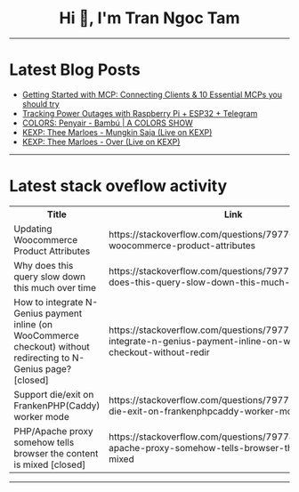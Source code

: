 <h1 align="center">Hi 👋, I'm Tran Ngoc Tam</h1>

---

# Latest Blog Posts 
<!-- BLOG-POST-LIST:START -->
- [Getting Started with MCP: Connecting Clients &amp; 10 Essential MCPs you should try](https://dev.to/jefreesujit/getting-started-with-mcp-connecting-clients-10-essential-mcps-you-should-try-3a5)
- [Tracking Power Outages with Raspberry Pi + ESP32 + Telegram](https://dev.to/cray2015/tracking-power-outages-with-raspberry-pi-esp32-telegram-5hdo)
- [COLORS: Penyair - Bambú | A COLORS SHOW](https://dev.to/music_youtube/colors-penyair-bambu-a-colors-show-32p8)
- [KEXP: Thee Marloes - Mungkin Saja &lpar;Live on KEXP&rpar;](https://dev.to/music_youtube/kexp-thee-marloes-mungkin-saja-live-on-kexp-169a)
- [KEXP: Thee Marloes - Over &lpar;Live on KEXP&rpar;](https://dev.to/music_youtube/kexp-thee-marloes-over-live-on-kexp-3jo4)
<!-- BLOG-POST-LIST:END -->

---

# Latest stack oveflow activity
<table>
  <tr><th>Title</th><th>Link</th></tr>
  <!-- STACKOVERFLOW:START --><tr><td>Updating Woocommerce Product Attributes</td><td>https://stackoverflow.com/questions/79776065/updating-woocommerce-product-attributes</td></tr><tr><td>Why does this query slow down this much over time</td><td>https://stackoverflow.com/questions/79775969/why-does-this-query-slow-down-this-much-over-time</td></tr><tr><td>How to integrate N-Genius payment inline &lpar;on WooCommerce checkout&rpar; without redirecting to N-Genius page? [closed]</td><td>https://stackoverflow.com/questions/79775317/how-to-integrate-n-genius-payment-inline-on-woocommerce-checkout-without-redir</td></tr><tr><td>Support die/exit on FrankenPHP&lpar;Caddy&rpar; worker mode</td><td>https://stackoverflow.com/questions/79775141/support-die-exit-on-frankenphpcaddy-worker-mode</td></tr><tr><td>PHP/Apache proxy somehow tells browser the content is mixed [closed]</td><td>https://stackoverflow.com/questions/79774856/php-apache-proxy-somehow-tells-browser-the-content-is-mixed</td></tr><!-- STACKOVERFLOW:END -->
</table>

---


